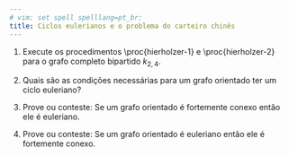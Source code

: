 ```yaml
---
# vim: set spell spelllang=pt_br:
title: Ciclos eulerianos e o problema do carteiro chinês
---
```


1. Execute os procedimentos \proc{hierholzer-1} e \proc{hierholzer-2} para
   o grafo completo bipartido $k_{2, 4}$.

2. Quais são as condições necessárias para um grafo orientado ter um ciclo
   euleriano?

3. Prove ou conteste: Se um grafo orientado é fortemente conexo então ele
   é euleriano.

4. Prove ou conteste: Se um grafo orientado é euleriano então ele é fortemente
   conexo.

